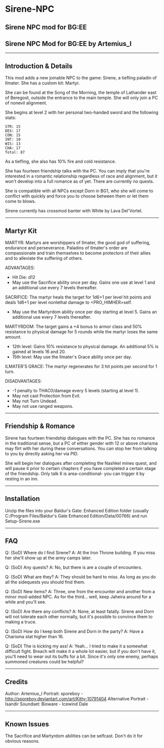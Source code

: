 # Sirene-NPC
Sirene NPC mod for BG:EE
---------------------------------------
 Sirene NPC Mod for BG:EE by Artemius_I
---------------------------------------

-----------------------
 Introduction & Details
-----------------------

This mod adds a new joinable NPC to the game: Sirene, a tiefling paladin of Ilmater. She has a custom kit: Martyr.

She can be found at the Song of the Morning, the temple of Lathander east of Beregost, outside the entrance to the main temple. She will only join a PC of nonevil alignment.

She begins at level 2 with her personal two-handed sword and the following stats:

	STR: 15
	DEX: 17
	CON: 15
	INT: 10
	WIS: 13
	CHA: 17
	Total: 87

As a tiefling, she also has 10% fire and cold resistance.

She has fourteen friendship talks with the PC. You can imply that you're interested in a romantic relationship regardless of race and alignment, but it won't develop into a full romance as of yet. There are currently no quests.

She is compatible with all NPCs except Dorn in BG1, who she will come to conflict with quickly and force you to choose between them or let them come to blows.

Sirene currently has crossmod banter with White by Lava Del'Vortel.

-----------------------
 Martyr Kit
-----------------------

MARTYR: Martyrs are worshippers of Ilmater, the good god of suffering, endurance and perseverance. Paladins of Ilmater's order are compassionate and train themselves to become protectors of their allies and to alleviate the suffering of others.

ADVANTAGES:

- Hit Die: d12
- May use the Sacrifice ability once per day. Gains one use at level 1 and an additional use every 7 levels thereafter.

SACRIFICE: The martyr heals the target for 1d6+1 per level hit points and deals 1d6+1 per level nonlethal damage to <PRO_HIMHER>self.

- May use the Martyrdom ability once per day starting at level 5. Gains an additional use every 7 levels thereafter.

MARTYRDOM: The target gains a +4 bonus to armor class and 50% resistance to physical damage for 5 rounds while the martyr loses the same amount.

- 12th level: Gains 10% resistance to physical damage. An additional 5% is gained at levels 16 and 20.
- 15th level: May use the Ilmater's Grace ability once per day.

ILMATER'S GRACE: The martyr regenerates for 3 hit points per second for 1 turn.

DISADVANTAGES:

- -1 penalty to THAC0/damage every 5 levels (starting at level 1).
- May not cast Protection from Evil.
- May not Turn Undead.
- May not use ranged weapons.

-----------------------
 Friendship & Romance
-----------------------

Sirene has fourteen friendship dialogues with the PC. She has no romance in the traditional sense, but a PC of either gender with 12 or above charisma may flirt with her during these conversations. You can stop her from talking to you by directly asking her via PID.

She will begin her dialogues after completing the Nashkel mines quest, and will pause it prior to certain chapters if you have completed a certain stage of the friendship. Only talk 6 is area-conditional- you can trigger it by resting in an inn.

-----------------------
 Installation
-----------------------

Unzip the files into your Baldur's Gate: Enhanced Edition folder (usually C:/Program Files/Baldur's Gate Enhanced Edition/Data/00766) and run Setup-Sirene.exe

-----------------------
 FAQ
-----------------------

Q: (SoD) Where do I find Sirene?
A: At the Iron Throne building. If you miss her she'll show up at the army camps later.

Q: (SoD) Any quests?
A: No, but there is are a couple of encounters.

Q: (SoD) What are they?
A: They should be hard to miss. As long as you do all the sidequests you should find them.

Q: (SoD) New items?
A: Three, one from the encounter and another from a minor mod-added NPC. As for the third... well, keep Jaheira around for a while and you'll see.

Q: (SoD) Are there any conflicts?
A: None, at least fatally. Sirene and Dorn will not tolerate each other normally, but it's possible to convince them to making a truce.

Q: (SoD) How do I keep both Sirene and Dorn in the party?
A: Have a Charisma stat higher than 16.

Q: (SoD) The <SPOILER> is kicking my ass!
A: Yeah... I tried to make it a somewhat difficult fight. Breach will make it a whole lot easier, but if you don't have it, you'll need to wear out its buffs for a bit. Since it's only one enemy, perhaps summoned creatures could be helpful?

-----------------------
 Credits
-----------------------

Author: Artemius_I
Portrait: sporeboy - http://sporeboy.deviantart.com/art/Kitty-10791404
Alternative Portrait - Isandir
Soundset: Bioware - Icewind Dale

-----------------------
 Known Issues
-----------------------

The Sacrifice and Martyrdom abilities can be selfcast. Don't do it for obvious reasons.
